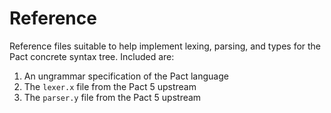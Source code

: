 # Reference

Reference files suitable to help implement lexing, parsing, and types for the Pact concrete syntax tree. Included are:

1. An ungrammar specification of the Pact language
2. The `lexer.x` file from the Pact 5 upstream
3. The `parser.y` file from the Pact 5 upstream